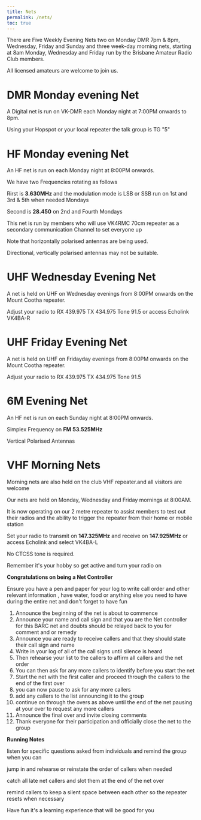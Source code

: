 ```yaml
---
title: Nets
permalink: /nets/
toc: true
---
```


There are Five Weekly Evening Nets two on Monday DMR 7pm & 8pm, Wednesday, Friday and Sunday
and three week-day morning nets, starting at 8am Monday, Wednesday and Friday
run by the Brisbane Amateur Radio Club members.

All licensed amateurs are welcome to join us.

# DMR Monday evening Net

A Digital net is run on VK-DMR each Monday night at 7:00PM onwards to 8pm.

Using your Hopspot or your local repeater the talk group is TG "5"

# HF Monday evening Net

An HF net is run on each Monday night at 8:00PM onwards.

We have two Frequencies rotating as follows

Rirst is **3.630MHz** and the modulation mode is LSB or SSB run on 1st and 3rd & 5th when needed Mondays 

Second is **28.450** on 2nd and Fourth Mondays

This net is run by members who will use VK4RMC 70cm repeater as a secondary communication Channel to set everyone up


Note that horizontally  polarised antennas are being used.

Directional, vertically polarised antennas may not be suitable.

# UHF Wednesday Evening Net

A net is held on UHF on Wednesday evenings from 8:00PM onwards on the Mount Cootha repeater.

Adjust your radio to RX 439.975  TX 434.975  Tone 91.5 or access Echolink VK4BA-R

# UHF Friday Evening Net

A net is held on UHF on Fridayday evenings from 8:00PM onwards on the Mount Cootha repeater.

Adjust your radio to RX 439.975  TX 434.975  Tone 91.5

# 6M Evening Net

An HF net is run on each Sunday night at 8:00PM onwards.

Simplex Frequency on **FM** **53.525MHz**

Vertical Polarised Antennas

# VHF Morning Nets

Morning nets are also held on the club VHF repeater.and all visitors are welcome

Our nets are held on Monday, Wednesday and Friday mornings at 8:00AM.

It is now operating on our 2 metre repeater to assist members to test out their radios
and the ability to trigger the repeater from their home or mobile station

Set your radio to transmit on **147.325MHz** and receive on **147.925MHz** or access Echolink and select VK4BA-L

No CTCSS tone is required.

Remember it's your hobby so get active and turn your radio on

**Congratulations on being a Net Controller**

Ensure you have a pen and paper for your log to write call order and other relevant information , have water, food or anything else you need to have during the entire net and don't forget to have fun

1. Announce the beginning of the net is about to commence
2. Announce your name and call sign and that you are the Net controller for this BARC net and doubts should be relayed back to you for comment and or remedy
3. Announce you are ready to receive callers and that they should state their call sign and name
4. Write in your log of all of the call signs until silence is heard
5. Then rehearse your list to the callers to affirm all callers and the net order 
6. You can then ask for any more callers to identify before you start the net
7. Start the net with the first caller and proceed through the callers to the end of the first over
8. you can now pause to ask for any more callers
9. add any callers to the list announcing it to the group
10. continue on through the overs as above until the end of the net pausing at your over to request any more callers
11. Announce the final over and invite closing comments
12. Thank everyone for their participation and officially close the net to the group

**Running Notes**

listen for specific questions asked from individuals and remind the group  when you can

jump in and rehearse or reinstate the order of callers when needed

catch all late net callers and slot them at the end of the net over

remind callers to keep a silent space between each other so the repeater resets when necessary

Have fun it's a learning experience that will be good for you
